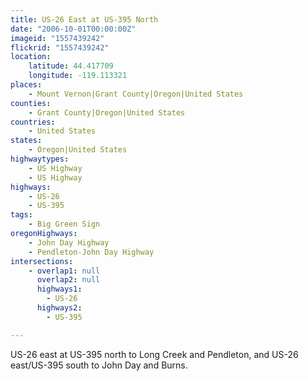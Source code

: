 ```yaml
---
title: US-26 East at US-395 North
date: "2006-10-01T00:00:00Z"
imageid: "1557439242"
flickrid: "1557439242"
location:
    latitude: 44.417709
    longitude: -119.113321
places:
    - Mount Vernon|Grant County|Oregon|United States
counties:
    - Grant County|Oregon|United States
countries:
    - United States
states:
    - Oregon|United States
highwaytypes:
    - US Highway
    - US Highway
highways:
    - US-26
    - US-395
tags:
    - Big Green Sign
oregonHighways:
    - John Day Highway
    - Pendleton-John Day Highway
intersections:
    - overlap1: null
      overlap2: null
      highways1:
        - US-26
      highways2:
        - US-395

---
```

US-26 east at US-395 north to Long Creek and Pendleton, and US-26 east/US-395 south to John Day and Burns.